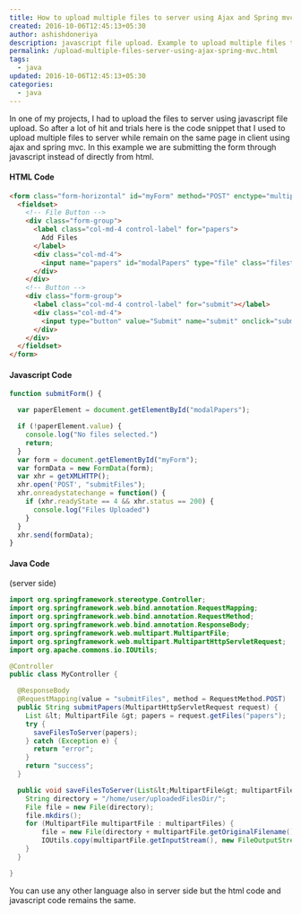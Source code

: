 ```yaml
---
title: How to upload multiple files to server using Ajax and Spring mvc
created: 2016-10-06T12:45:13+05:30
author: ashishdoneriya
description: javascript file upload. Example to upload multiple files to server using ajax, javascript, html while remain on the same page for any server side langauge.
permalink: /upload-multiple-files-server-using-ajax-spring-mvc.html
tags:
  - java
updated: 2016-10-06T12:45:13+05:30
categories:
  - java
---
```


In one of my projects, I had to upload the files to server using javascript file upload. So after a lot of hit and trials here is the code snippet that I used to upload multiple files to server while remain on the same page in client using ajax and spring mvc. In this example we are submitting the form through javascript instead of directly from html.

#### HTML Code

```html
<form class="form-horizontal" id="myForm" method="POST" enctype="multipart/form-data">
  <fieldset>
    <!-- File Button -->
    <div class="form-group">
      <label class="col-md-4 control-label" for="papers">
        Add Files
      </label>
      <div class="col-md-4">
        <input name="papers" id="modalPapers" type="file" class="filestyle" multiple data-input="false">
      </div>
    </div>
    <!-- Button -->
    <div class="form-group">
      <label class="col-md-4 control-label" for="submit"></label>
      <div class="col-md-4">
        <input type="button" value="Submit" name="submit" onclick="submitForm()" class="btn btn-success">
      </div>
    </div>
  </fieldset>
</form>
```


#### Javascript Code

```javascript
function submitForm() {

  var paperElement = document.getElementById("modalPapers");

  if (!paperElement.value) {
    console.log("No files selected.")
    return;
  }
  var form = document.getElementById("myForm");
  var formData = new FormData(form);
  var xhr = getXMLHTTP();
  xhr.open('POST', "submitFiles");
  xhr.onreadystatechange = function() {
    if (xhr.readyState == 4 && xhr.status == 200) {
      console.log("Files Uploaded")
    }
  }
  xhr.send(formData);
}
```


#### Java Code

(server side)

```java
import org.springframework.stereotype.Controller;
import org.springframework.web.bind.annotation.RequestMapping;
import org.springframework.web.bind.annotation.RequestMethod;
import org.springframework.web.bind.annotation.ResponseBody;
import org.springframework.web.multipart.MultipartFile;
import org.springframework.web.multipart.MultipartHttpServletRequest;
import org.apache.commons.io.IOUtils;

@Controller
public class MyController {

  @ResponseBody
  @RequestMapping(value = "submitFiles", method = RequestMethod.POST)
  public String submitPapers(MultipartHttpServletRequest request) {
    List &lt; MultipartFile &gt; papers = request.getFiles("papers");
    try {
      saveFilesToServer(papers);
    } catch (Exception e) {
      return "error";
    }
    return "success";
  }

  public void saveFilesToServer(List&lt;MultipartFile&gt; multipartFiles) throws IOException {
  	String directory = "/home/user/uploadedFilesDir/";
	File file = new File(directory);
	file.mkdirs();
	for (MultipartFile multipartFile : multipartFiles) {
		file = new File(directory + multipartFile.getOriginalFilename());
		IOUtils.copy(multipartFile.getInputStream(), new FileOutputStream(file));
	}
  }

}

```


You can use any other language also in server side but the html code and javascript code remains the same.
